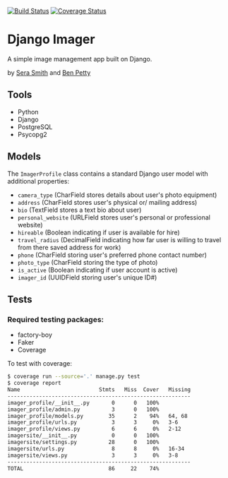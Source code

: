 
[![Build Status](https://travis-ci.org/serashioda/django-imager.svg?branch=taggit)](https://travis-ci.org/serashioda/django-imager) [![Coverage Status](https://coveralls.io/repos/github/serashioda/django-imager/badge.svg?branch=taggit)](https://coveralls.io/github/serashioda/django-imager?branch=taggit)

# Django Imager

A simple image management app built on Django.

by [Sera Smith](https://github.com/serashioda) and [Ben Petty](https://github.com/benpetty)

## Tools

- Python
- Django
- PostgreSQL
- Psycopg2

## Models

The `ImagerProfile` class contains a standard Django user model with additional properties:

- `camera_type` (CharField stores details about user's photo equipment)
- `address` (CharField stores user's physical or/ mailing address)
- `bio` (TextField stores a text bio about user)
- `personal_website` (URLField stores user's personal or professional website)
- `hireable` (Boolean indicating if user is available for hire)
- `travel_radius` (DecimalField indicating how far user is willing to travel from there saved address for work)
- `phone` (CharField storing user's preferred phone contact number)
- `photo_type` (CharField storing the type of photo)
- `is_active` (Boolean indicating if user account is active)
- `imager_id` (UUIDField storing user's unique ID#)

## Tests

### Required testing packages:

- factory-boy
- Faker
- Coverage


To test with coverage:
```bash
$ coverage run --source='.' manage.py test
$ coverage report
Name                         Stmts   Miss  Cover   Missing
----------------------------------------------------------
imager_profile/__init__.py       0      0   100%
imager_profile/admin.py          3      0   100%
imager_profile/models.py        35      2    94%   64, 68
imager_profile/urls.py           3      3     0%   3-6
imager_profile/views.py          6      6     0%   2-12
imagersite/__init__.py           0      0   100%
imagersite/settings.py          28      0   100%
imagersite/urls.py               8      8     0%   16-34
imagersite/views.py              3      3     0%   3-8
----------------------------------------------------------
TOTAL                           86     22    74%
```


